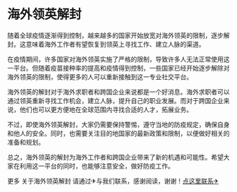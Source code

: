 # 海外领英解封

随着全球疫情逐渐得到控制，越来越多的国家开始放宽对海外领英的限制，逐步解封。这意味着海外工作者有望恢复到领英上寻找工作、建立人脉的渠道。

在疫情期间，许多国家对海外领英实施了严格的限制，导致许多人无法正常使用这一平台。但随着疫苗接种率的提高和疫情得到控制，一些国家已经开始逐步解除对海外领英的限制，使得更多的人可以重新接触到这一专业社交平台。

海外领英的解封对于海外求职者和跨国企业来说都是一个好消息。海外求职者可以通过领英重新寻找工作机会，建立人脉，提升自己的职业发展。而对于跨国企业来说，他们也可以更方便地在全球范围内寻找合适的人才，拓展业务。

不过，即使海外领英解封，大家仍需要保持警惕，遵守当地的防疫规定，确保自身和他人的安全。同时，也需要关注目的地国家的最新政策和限制，以便做好相关的准备和规划。

总之，海外领英的解封为海外工作者和跨国企业带来了新的机遇和可能性。希望大家在利用这一平台的同时，也能够注意安全，做好防疫工作。

更多 关于海外领英解封 请通过✈与我们联系，感谢阅读，谢谢！[点这里联系✈](https://1.k02.cc)